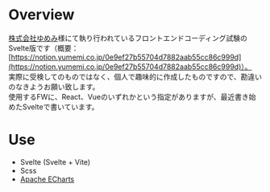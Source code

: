 # Overview
[株式会社ゆめみ](https://www.yumemi.co.jp)様にて執り行われているフロントエンドコーディング試験のSvelte版です（概要：[https://notion.yumemi.co.jp/0e9ef27b55704d7882aab55cc86c999d](https://notion.yumemi.co.jp/0e9ef27b55704d7882aab55cc86c999d)）。<br> 
実際に受検してのものではなく、個人で趣味的に作成したものですので、勘違いのなきようお願い致します。<br>
使用するFWに、React、Vueのいずれかという指定がありますが、最近書き始めたSvelteで書いています。<br>

# Use
- Svelte (Svelte + Vite)
- Scss
- [Apache ECharts](https://echarts.apache.org/en/index.html)
